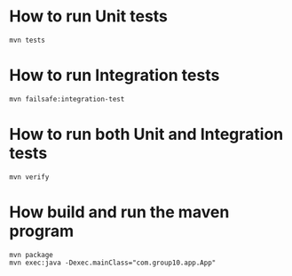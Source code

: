 # How to run Unit tests
```
mvn tests
```
# How to run Integration tests
```
mvn failsafe:integration-test
```
# How to run both Unit and Integration tests
```
mvn verify
```
# How build and run the maven program
```
mvn package
mvn exec:java -Dexec.mainClass="com.group10.app.App"
```
